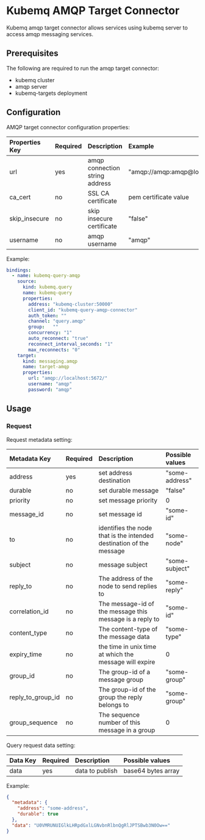 # Kubemq AMQP Target Connector

Kubemq amqp target connector allows services using kubemq server to access amqp messaging services.

## Prerequisites
The following are required to run the amqp target connector:

- kubemq cluster
- amqp server
- kubemq-targets deployment

## Configuration

AMQP target connector configuration properties:

| Properties Key      | Required | Description                        | Example                            |
|:--------------------|:---------|:-----------------------------------|:-----------------------------------|
| url                 | yes      | amqp connection string address | "amqp://amqp:amqp@localhost:5672/" |
| ca_cert            | no       | SSL CA certificate                          | pem certificate value              |
| skip_insecure      | no       | skip insecure certificate | "false"                            |
| username            | no       | amqp username | "amqp"                             |

Example:

```yaml
bindings:
  - name: kubemq-query-amqp
    source:
      kind: kubemq.query
      name: kubemq-query
      properties:
        address: "kubemq-cluster:50000"
        client_id: "kubemq-query-amqp-connector"
        auth_token: ""
        channel: "query.amqp"
        group:   ""
        concurrency: "1"
        auto_reconnect: "true"
        reconnect_interval_seconds: "1"
        max_reconnects: "0"
    target:
      kind: messaging.amqp
      name: target-amqp
      properties:
        url: "amqp://localhost:5672/"
        username: "amqp"
        password: "amqp"
```

## Usage

### Request

Request metadata setting:

| Metadata Key | Required | Description                                                         | Possible values |
|:-------------|:---------|:--------------------------------------------------------------------|:----------------|
| address      | yes      | set address destination                                             | "some-address"  |
|durable       | no       | set durable message                                                 | "false"         |
|priority      | no       | set message priority                                                | 0               |
|message_id    | no       | set message id                                                      | "some-id"       |
|to           | no       | identifies the node that is the intended destination of the message | "some-node"     |
|subject      | no       | message subject                                                     | "some-subject"  |
|reply_to     | no       | The address of the node to send replies to                          | "some-reply"    |
|correlation_id | no     | The message-id of the message this message is a reply to            | "some-id"       |
|content_type  | no       | The content-type of the message data                                | "some-type"     |
|expiry_time   | no       | the time in unix time at which the message will expire              | 0               |
|group_id      | no       | The group-id of a message group                                     | "some-group"    |
|reply_to_group_id | no  | The group-id of the group the reply belongs to                      | "some-group"    |
|group_sequence | no    | The sequence number of this message in a group                      | 0               |




Query request data setting:

| Data Key | Required | Description  | Possible values    |
|:---------|:---------|:-------------|:-------------------|
| data     | yes      | data to publish | base64 bytes array |

Example:


```json
{
  "metadata": {
    "address": "some-address",
    "durable": true
  },
  "data": "U0VMRUNUIGlkLHRpdGxlLGNvbnRlbnQgRlJPTSBwb3N0Ow=="
}
```
